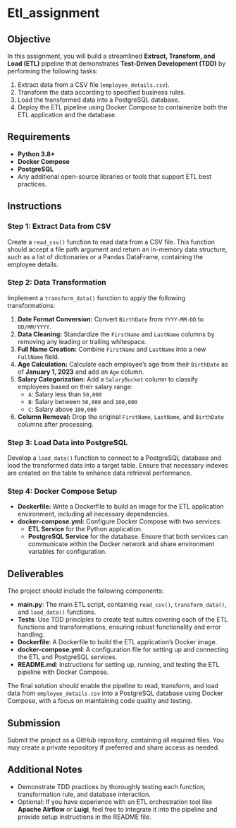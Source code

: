 # Etl_assignment

## Objective

In this assignment, you will build a streamlined **Extract, Transform, and Load (ETL)** pipeline that demonstrates **Test-Driven Development (TDD)** by performing the following tasks:

1. Extract data from a CSV file (`employee_details.csv`).
2. Transform the data according to specified business rules.
3. Load the transformed data into a PostgreSQL database.
4. Deploy the ETL pipeline using Docker Compose to containerize both the ETL application and the database.

## Requirements

- **Python 3.8+**
- **Docker Compose**
- **PostgreSQL**
- Any additional open-source libraries or tools that support ETL best practices.

## Instructions

### Step 1: Extract Data from CSV

Create a `read_csv()` function to read data from a CSV file. This function should accept a file path argument and return an in-memory data structure, such as a list of dictionaries or a Pandas DataFrame, containing the employee details.

### Step 2: Data Transformation

Implement a `transform_data()` function to apply the following transformations:

1. **Date Format Conversion:** Convert `BirthDate` from `YYYY-MM-DD` to `DD/MM/YYYY`.
2. **Data Cleaning:** Standardize the `FirstName` and `LastName` columns by removing any leading or trailing whitespace.
3. **Full Name Creation:** Combine `FirstName` and `LastName` into a new `FullName` field.
4. **Age Calculation:** Calculate each employee’s age from their `BirthDate` as of **January 1, 2023** and add an `Age` column.
5. **Salary Categorization:** Add a `SalaryBucket` column to classify employees based on their salary range:
   - `A`: Salary less than `50,000`
   - `B`: Salary between `50,000` and `100,000`
   - `C`: Salary above `100,000`
6. **Column Removal:** Drop the original `FirstName`, `LastName`, and `BirthDate` columns after processing.

### Step 3: Load Data into PostgreSQL

Develop a `load_data()` function to connect to a PostgreSQL database and load the transformed data into a target table. Ensure that necessary indexes are created on the table to enhance data retrieval performance.

### Step 4: Docker Compose Setup

- **Dockerfile:** Write a Dockerfile to build an image for the ETL application environment, including all necessary dependencies.
- **docker-compose.yml:** Configure Docker Compose with two services:
  - **ETL Service** for the Python application.
  - **PostgreSQL Service** for the database.
  Ensure that both services can communicate within the Docker network and share environment variables for configuration.

## Deliverables

The project should include the following components:

- **main.py**: The main ETL script, containing `read_csv()`, `transform_data()`, and `load_data()` functions.
- **Tests**: Use TDD principles to create test suites covering each of the ETL functions and transformations, ensuring robust functionality and error handling.
- **Dockerfile**: A Dockerfile to build the ETL application’s Docker image.
- **docker-compose.yml**: A configuration file for setting up and connecting the ETL and PostgreSQL services.
- **README.md**: Instructions for setting up, running, and testing the ETL pipeline with Docker Compose.

The final solution should enable the pipeline to read, transform, and load data from `employee_details.csv` into a PostgreSQL database using Docker Compose, with a focus on maintaining code quality and testing.

## Submission

Submit the project as a GitHub repository, containing all required files. You may create a private repository if preferred and share access as needed.

## Additional Notes

- Demonstrate TDD practices by thoroughly testing each function, transformation rule, and database interaction.
- Optional: If you have experience with an ETL orchestration tool like **Apache Airflow** or **Luigi**, feel free to integrate it into the pipeline and provide setup instructions in the README file.
